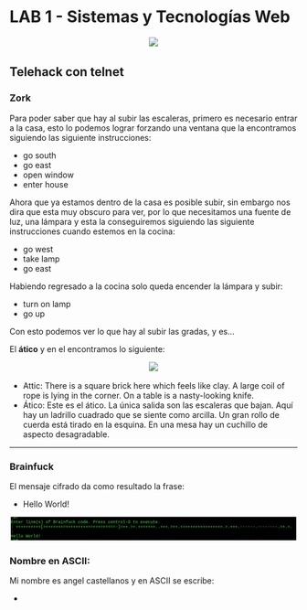 # LAB 1 - Sistemas y Tecnologías Web
<p align="center"> <img src="https://i0.wp.com/imag.malavida.com/articulos/la-fase-lunar-en-ascii-segun-telehack.jpg" width = "500"> </p>

## Telehack con telnet

### Zork
Para poder saber que hay al subir las escaleras, primero es necesario entrar a la casa, esto lo podemos lograr forzando una ventana que la encontramos siguiendo las siguiente instrucciones:

- go south
- go east
- open window
- enter house

Ahora que ya estamos dentro de la casa es posible subir, sin embargo nos dira que esta muy obscuro para ver, por lo que necesitamos una fuente de luz, una lámpara y esta la conseguiremos siguiendo las siguiente instrucciones cuando estemos en la cocina:

- go west
- take lamp
- go east

Habiendo regresado a la cocina solo queda encender la lámpara y subir:

- turn on lamp
- go up

Con esto podemos ver lo que hay al subir las gradas, y es...

El **ático** y en el encontramos lo siguiente: 

<p align="center"> <img src="https://images.freeimages.com/images/large-previews/583/dark-attic-1160872.jpg" width = "500"> </p>

- Attic: There is a square brick here which feels like clay. A large coil of rope is lying in the corner. On a table is a nasty-looking knife.
- Ático: Este es el ático. La única salida son las escaleras que bajan. Aquí hay un ladrillo cuadrado que se siente como arcilla. Un gran rollo de cuerda está tirado en la esquina. En una mesa hay un cuchillo de aspecto desagradable.

***

### Brainfuck

El mensaje cifrado da como resultado la frase: 

- Hello World!

<p align="center"> <img src="https://github.com/angelcast2002/TecnologiasWeb-lab01/blob/main/bf.jpg" width = "500"> </p>




### Nombre en ASCII:

Mi nombre es angel castellanos y en ASCII se escribe:

- 